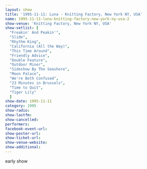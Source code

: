 ```yaml
---
layout: show
title: '1995-11-11: Luna - Knitting Factory, New York NY, USA'
name: 1995-11-11-luna-knitting-factory-new-york-ny-usa-2
show-venue: 'Knitting Factory, New York NY, USA'
show-setlist: [
  "Freakin' And Peakin'",
  "Slide",
  "Rhythm King",
  "California (All the Way)",
  "This Time Around",
  "Friendly Advice",
  "Double Feature",
  "Outdoor Miner",
  "Sideshow By The Seashore",
  "Moon Palace",
  "We're Both Confused",
  "23 Minutes in Brussels",
  "Time to Quit",
  "Tiger Lily"
  ]
show-date: 1995-11-11
category: 1995
show-radio: 
show-lastfm: 
show-cancelled: 
performers: 
facebook-event-url: 
show-poster-url: 
show-ticket-url: 
show-venue-website: 
show-additional: 
---
```


early show